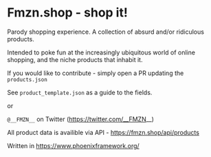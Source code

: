 # Fmzn.shop - shop it!

Parody shopping experience. A collection of absurd and/or ridiculous products.

Intended to poke fun at the increasingly ubiquitous world of online shopping, and the niche products that inhabit it.

If you would like to contribute - simply open a PR updating the `products.json`

See `product_template.json` as a guide to the fields.

or 

`@__FMZN__` on Twitter (https://twitter.com/__FMZN__)


All product data is availible via API - https://fmzn.shop/api/products


Written in https://www.phoenixframework.org/



